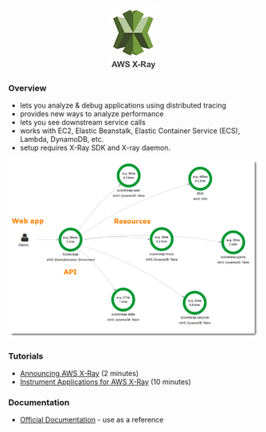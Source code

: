 <p align="center">
    <img src="images/xray_logo.png">
</p>

### Overview

- lets you analyze & debug applications using distributed tracing
- provides new ways to analyze performance
- lets you see downstream service calls
- works with EC2, Elastic Beanstalk, Elastic Container Service (ECS), Lambda, DynamoDB, etc.
- setup requires X-Ray SDK and X-ray daemon.

![Xray](images/xray_sample.png)

### Tutorials

- [Announcing AWS X-Ray](https://www.youtube.com/watch?v=Td7ZSS8p6DA) (2 minutes)
- [Instrument Applications for AWS X-Ray](https://www.youtube.com/watch?v=JBOo2L4sqt8) (10 minutes)

### Documentation

- [Official Documentation](https://docs.aws.amazon.com/xray/latest/devguide/aws-xray.html) - use as a reference
